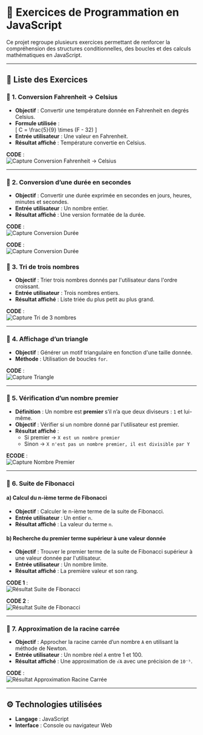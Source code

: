 # 📝 Exercices de Programmation en JavaScript

Ce projet regroupe plusieurs exercices permettant de renforcer la compréhension des structures conditionnelles, des boucles et des calculs mathématiques en JavaScript.

---

## 📌 **Liste des Exercices**

### 🔹 **1. Conversion Fahrenheit → Celsius**
- **Objectif** : Convertir une température donnée en Fahrenheit en degrés Celsius.
- **Formule utilisée** :  
  \[ C = \frac{5}{9} \times (F - 32) \]
- **Entrée utilisateur** : Une valeur en Fahrenheit.
- **Résultat affiché** : Température convertie en Celsius.

 **CODE** :  
![Capture Conversion Fahrenheit → Celsius](screenshots/sc1.png)

---

### 🔹 **2. Conversion d’une durée en secondes**
- **Objectif** : Convertir une durée exprimée en secondes en jours, heures, minutes et secondes.
- **Entrée utilisateur** : Un nombre entier.
- **Résultat affiché** : Une version formatée de la durée.

 **CODE** :  
![Capture Conversion Durée](screenshots/sc2.png)

 **CODE** :  
![Capture Conversion Durée](screenshots/sc21.png)

### 🔹 **3. Tri de trois nombres**
- **Objectif** : Trier trois nombres donnés par l'utilisateur dans l'ordre croissant.
- **Entrée utilisateur** : Trois nombres entiers.
- **Résultat affiché** : Liste triée du plus petit au plus grand.

 **CODE** :  
![Capture Tri de 3 nombres](screenshots/sc3.png)

---

### 🔹 **4. Affichage d’un triangle**
- **Objectif** : Générer un motif triangulaire en fonction d'une taille donnée.
- **Méthode** : Utilisation de boucles `for`.

**CODE** :  
![Capture Triangle](screenshots/sc4.png)

---

### 🔹 **5. Vérification d’un nombre premier**
- **Définition** : Un nombre est **premier** s’il n’a que deux diviseurs : `1` et lui-même.
- **Objectif** : Vérifier si un nombre donné par l'utilisateur est premier.
- **Résultat affiché** :
  - Si premier → `X est un nombre premier`
  - Sinon → `X n'est pas un nombre premier, il est divisible par Y`

 **ECODE** :  
![Capture Nombre Premier](screenshots/sc5.png)

---

### 🔹 **6. Suite de Fibonacci**
#### a) **Calcul du n-ième terme de Fibonacci**
- **Objectif** : Calculer le n-ième terme de la suite de Fibonacci.
- **Entrée utilisateur** : Un entier `n`.
- **Résultat affiché** : La valeur du terme `n`.

#### b) **Recherche du premier terme supérieur à une valeur donnée**
- **Objectif** : Trouver le premier terme de la suite de Fibonacci supérieur à une valeur donnée par l'utilisateur.
- **Entrée utilisateur** : Un nombre limite.
- **Résultat affiché** : La première valeur et son rang.

 **CODE 1** :  
![Résultat Suite de Fibonacci](screenshots/sc61.png)

 **CODE 2** :  
![Résultat Suite de Fibonacci](screenshots/sc62.png)


---

### 🔹 **7. Approximation de la racine carrée**
- **Objectif** : Approcher la racine carrée d’un nombre `A` en utilisant la méthode de Newton.
- **Entrée utilisateur** : Un nombre réel `A` entre 1 et 100.
- **Résultat affiché** : Une approximation de `√A` avec une précision de `10⁻⁵`.

 **CODE** :  
![Résultat Approximation Racine Carrée](screenshots/sc7.png)

---

## ⚙️ **Technologies utilisées**
- **Langage** : JavaScript
- **Interface** : Console ou navigateur Web
